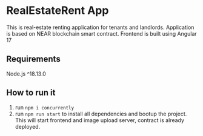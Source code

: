 # RealEstateRent App

This is real-estate renting application for tenants and landlords.
Application is based on NEAR blockchain smart contract. Frontend is built using Angular 17

## Requirements

Node.js ^18.13.0

## How to run it

1. run `npm i concurrently`
2. run `npm run start` to install all dependencies and bootup the project. This will start frontend and image upload server, contract is already deployed.
